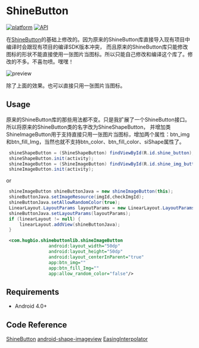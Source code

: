 # ShineButton
[![platform](https://img.shields.io/badge/platform-Android-yellow.svg)](https://www.android.com)
[![API](https://img.shields.io/badge/API-14%2B-brightgreen.svg?style=flat)](https://android-arsenal.com/api?level=14)

在[ShineButton](https://github.com/ChadCSong/ShineButton)的基础上修改的。因为原来的ShineButton库直接导入现有项目中编译时会跟现有项目的编译SDK版本冲突，
而且原来的ShineButton库只能修改图标的形状不能直接使用一张图片当图标。所以只能自己修改和编译这个库了。修改的不多。不喜勿喷。嘿嘿！

![preview](https://github.com/hugbio/ShineButton-master/blob/master/demo_shine_others.gif)

除了上面的效果。也可以直接只用一张图片当图标。

## Usage
原来的ShineButton库的那些用法都不变。只是我扩展了一个ShineButton接口。所以将原来的ShineButton类的名字改为ShineShapeButton，
并增加类ShineImageButton用于支持直接只用一张图片当图标，增加两个属性：btn_img和btn_fill_Img，当然也就不支持btn_color、btn_fill_color、siShape属性了。
```java
 shineShapeButton = (ShineShapeButton) findViewById(R.id.shine_button);
 shineShapeButton.init(activity);
 shineImageButton = (ShineImageButton) findViewById(R.id.shine_img_button);
 shineImageButton.init(activity);
```
or

```java
 shineImageButton shineButtonJava = new shineImageButton(this);
 shineButtonJava.setImageResource(imgId,checkImgId);
 shineButtonJava.setAllowRandomColor(true);
 LinearLayout.LayoutParams layoutParams = new LinearLayout.LayoutParams(100, 100);
 shineButtonJava.setLayoutParams(layoutParams);
 if (linearLayout != null) {
     linearLayout.addView(shineButtonJava);
 }
```

```xml
 <com.hugbio.shinebuttonlib.shineImageButton
                android:layout_width="50dp"
                android:layout_height="50dp"
                android:layout_centerInParent="true"
                app:btn_img=""
                app:btn_fill_Img=""
                app:allow_random_color="false"/>
 ```
 
## Requirements

- Android 4.0+

## Code Reference
[ShineButton](https://github.com/ChadCSong/ShineButton)
[android-shape-imageview](https://github.com/siyamed/android-shape-imageview)
[EasingInterpolator](https://github.com/MasayukiSuda/EasingInterpolator)

##
